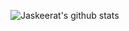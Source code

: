 




![Jaskeerat's github stats](https://github-readme-stats.vercel.app/api?username=Jassi10000&show_icons=true&locale=en&theme=radical)

